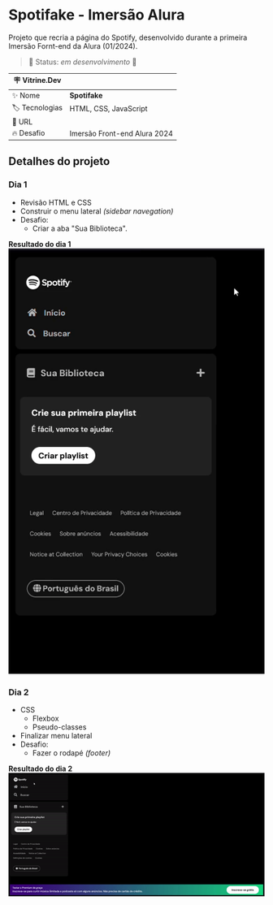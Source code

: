 # Spotifake - Imersão Alura

Projeto que recria a página do Spotify, desenvolvido durante a primeira Imersão Fornt-end da Alura (01/2024).

> 🚧 Status: *em desenvolvimento* 🚧

| :placard: Vitrine.Dev |     |
| -------------  | --- |
| :sparkles: Nome        | **Spotifake**
| :label: Tecnologias | HTML, CSS, JavaScript
| :rocket: URL         | 
| :fire: Desafio     | Imersão Front-end Alura 2024

<!-- Inserir imagem com a #vitrinedev ao final do link -->
<!-- ![](https://via.placeholder.com/1200x500.png?text=imagem+lindona+do+meu+projeto#vitrinedev) -->

## Detalhes do projeto

### Dia 1

- Revisão HTML e CSS
- Construir o menu lateral *(sidebar navegation)*
- Desafio:
  - Criar a aba "Sua Biblioteca".

**Resultado do dia 1**  
![](./src/assets/img/img-readme/resultado-dia-1.gif)

### Dia 2
- CSS
  - Flexbox
  - Pseudo-classes
- Finalizar menu lateral
- Desafio:
  - Fazer o rodapé *(footer)*

**Resultado do dia 2**
![](./src/assets/img/img-readme/resultado-dia-2.gif)